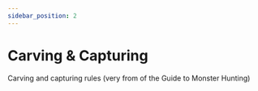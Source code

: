 ```yaml
---
sidebar_position: 2
---
```


# Carving & Capturing

Carving and capturing rules (very from of the Guide to Monster Hunting)